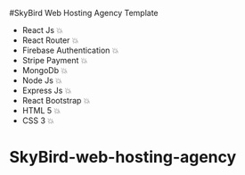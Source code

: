 
#SkyBird Web Hosting Agency Template
<ul>
    <li>React Js 💥</li>
    <li>React Router 💥</li>
    <li>Firebase Authentication 💥</li>
    <li>Stripe Payment 💥</li>
    <li>MongoDb 💥</li>
    <li>Node Js 💥</li>
    <li>Express Js 💥</li>
    <li>React Bootstrap 💥</li>
    <li>HTML 5 💥</li>
    <li>CSS 3 💥</li>
</ul>

# SkyBird-web-hosting-agency
